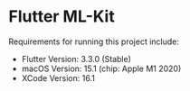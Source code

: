 # Flutter ML-Kit

Requirements for running this project include:

- Flutter Version:  3.3.0 (Stable)
- macOS Version: 15.1 (chip: Apple M1 2020)
- XCode Version: 16.1